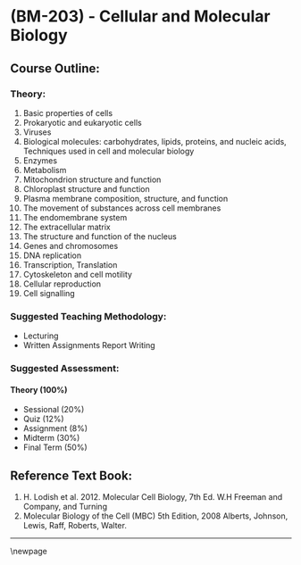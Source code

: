 # **(BM-203) - Cellular and Molecular Biology**

## **Course Outline:**

### **Theory:**

1. Basic properties of cells
1. Prokaryotic and eukaryotic cells
1. Viruses
1. Biological molecules: carbohydrates, lipids, proteins, and nucleic acids, Techniques used in cell and molecular biology
1. Enzymes
1. Metabolism
1. Mitochondrion structure and function
1. Chloroplast structure and function
1. Plasma membrane composition, structure, and function
1. The movement of substances across cell membranes
1. The endomembrane system
1. The extracellular matrix
1. The structure and function of the nucleus
1. Genes and chromosomes
1. DNA replication
1. Transcription, Translation
1. Cytoskeleton and cell motility
1. Cellular reproduction
1. Cell signalling
   
### **Suggested Teaching Methodology:**

- Lecturing
- Written Assignments Report Writing

### **Suggested Assessment:**

#### **Theory (100%)**

- Sessional (20%)
- Quiz (12%)
- Assignment (8%)
- Midterm (30%)
- Final Term (50%)

## **Reference Text Book:**

1. H. Lodish et al. 2012. Molecular Cell Biology, 7th Ed. W.H Freeman and Company, and Turning
1. Molecular Biology of the Cell (MBC) 5th Edition, 2008 Alberts, Johnson, Lewis, Raff, Roberts, Walter.

___
\newpage
